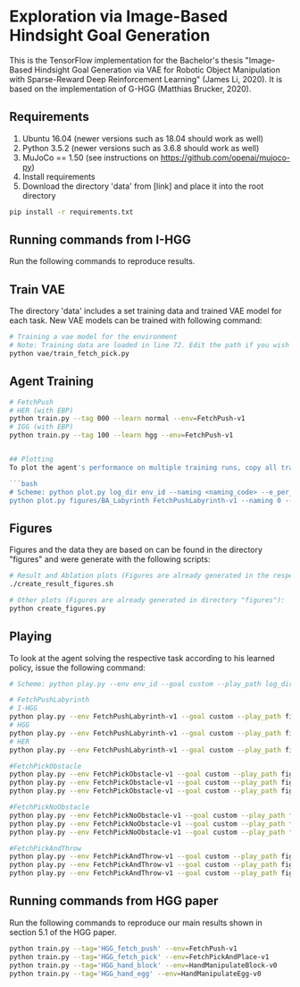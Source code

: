 # Exploration via Image-Based Hindsight Goal Generation

This is the TensorFlow implementation for the Bachelor's thesis "Image-Based Hindsight Goal Generation via VAE for Robotic Object Manipulation with Sparse-Reward Deep Reinforcement Learning" (James Li, 2020). 
It is based on the implementation of G-HGG (Matthias Brucker, 2020).



## Requirements
1. Ubuntu 16.04 (newer versions such as 18.04 should work as well)
2. Python 3.5.2 (newer versions such as 3.6.8 should work as well)
3. MuJoCo == 1.50 (see instructions on https://github.com/openai/mujoco-py)
4. Install requirements
5. Download the directory 'data' from [link] and place it into the root directory
```bash
pip install -r requirements.txt
```

## Running commands from I-HGG

Run the following commands to reproduce results.

## Train VAE
The directory 'data' includes a set training data and trained VAE model for each task.
New VAE models can be trained with following command:
```bash
# Training a vae model for the environment
# Note: Training data are loaded in line 72. Edit the path if you wish to train with other training data 
python vae/train_fetch_pick.py
```

## Agent Training

```bash
# FetchPush
# HER (with EBP)
python train.py --tag 000 --learn normal --env=FetchPush-v1
# IGG (with EBP)
python train.py --tag 100 --learn hgg --env=FetchPush-v1


## Plotting
To plot the agent's performance on multiple training runs, copy all training run directories into one directory. For example, we put all FetchPushLabyrinth runs in a directory called BA_Labyrinth, same for FetchPickObstacle (BA_Obstacle), FetchPickNoObstacle (BA_NoObstacle) and FetchPickAndThrow (BA_Throw). naming=0 is recommended as default. For our result plot commands, have a look at create_result_figures.sh. 

```bash
# Scheme: python plot.py log_dir env_id --naming <naming_code> --e_per_c <episodes per cycle>
python plot.py figures/BA_Labyrinth FetchPushLabyrinth-v1 --naming 0 --e_per_c 20
```

## Figures

Figures and the data they are based on can be found in the directory "figures" and were generate with the following scripts:

```bash
# Result and Ablation plots (Figures are already generated in the respective subdirectories in directory "figures"):
./create_result_figures.sh

# Other plots (Figures are already generated in directory "figures"):
python create_figures.py
```

## Playing 

To look at the agent solving the respective task according to his learned policy, issue the following command:

```bash
# Scheme: python play.py --env env_id --goal custom --play_path log_dir --play_epoch <epoch number, latest or best>

# FetchPushLabyrinth
# I-HGG
python play.py --env FetchPushLabyrinth-v1 --goal custom --play_path figures/BA_Labyrinth/000-ddpg-FetchPushLabyrinth-v1-hgg-mesh-stop --play_epoch best
# HGG
python play.py --env FetchPushLabyrinth-v1 --goal custom --play_path figures/BA_Labyrinth/010-ddpg-FetchPushLabyrinth-v1-hgg-stop --play_epoch best
# HER
python play.py --env FetchPushLabyrinth-v1 --goal custom --play_path figures/BA_Labyrinth/010-ddpg-FetchPushLabyrinth-v1-normal --play_epoch best

#FetchPickObstacle
python play.py --env FetchPickObstacle-v1 --goal custom --play_path figures/BA_Obstacle/100-ddpg-FetchPickObstacle-v1-hgg-mesh-stop --play_epoch best
python play.py --env FetchPickObstacle-v1 --goal custom --play_path figures/BA_Obstacle/112-ddpg-FetchPickObstacle-v1-hgg-stop --play_epoch best
python play.py --env FetchPickObstacle-v1 --goal custom --play_path figures/BA_Obstacle/120-ddpg-FetchPickObstacle-v1-normal --play_epoch best

#FetchPickNoObstacle
python play.py --env FetchPickNoObstacle-v1 --goal custom --play_path figures/BA_NoObstacle/200-ddpg-FetchPickNoObstacle-v1-hgg-mesh-stop --play_epoch best
python play.py --env FetchPickNoObstacle-v1 --goal custom --play_path figures/BA_NoObstacle/210-ddpg-FetchPickNoObstacle-v1-hgg-stop --play_epoch best
python play.py --env FetchPickNoObstacle-v1 --goal custom --play_path figures/BA_NoObstacle/220-ddpg-FetchPickNoObstacle-v1-normal --play_epoch best

#FetchPickAndThrow
python play.py --env FetchPickAndThrow-v1 --goal custom --play_path figures/BA_Throw/300a-ddpg-FetchPickAndThrow-v1-hgg-mesh-stop --play_epoch best
python play.py --env FetchPickAndThrow-v1 --goal custom --play_path figures/BA_Throw/310a-ddpg-FetchPickAndThrow-v1-hgg-stop --play_epoch best
python play.py --env FetchPickAndThrow-v1 --goal custom --play_path figures/BA_Throw/320a-ddpg-FetchPickAndThrow-v1-hgg-normal --play_epoch best
```

## Running commands from HGG paper

Run the following commands to reproduce our main results shown in section 5.1 of the HGG paper.

```bash
python train.py --tag='HGG_fetch_push' --env=FetchPush-v1
python train.py --tag='HGG_fetch_pick' --env=FetchPickAndPlace-v1
python train.py --tag='HGG_hand_block' --env=HandManipulateBlock-v0
python train.py --tag='HGG_hand_egg' --env=HandManipulateEgg-v0
```
